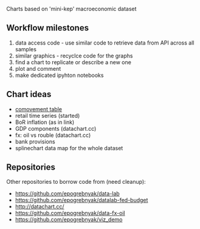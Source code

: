 Charts based on 'mini-kep' macroeconomic dataset

## Workflow milestones

1. data access code - use similar code to retrieve data from API across all samples
2. similar graphics - recyclce code for the graphs
3. find a chart to replicate or describe a new one
4. plot and comment
5. make dedicated ipyhton notebooks

## Chart ideas

- [comovement table](https://github.com/mini-kep/user-charts/issues/6)
- retail time series (started)
- BoR inflation (as in link)
- GDP components (datachart.cc)
- fx: oil vs rouble (datachart.cc)
- bank provisions
- splinechart data map for the whole dataset


## Repositories

Other repositories to borrow code from (need cleanup):

- <https://github.com/epogrebnyak/data-lab>
- <https://github.com/epogrebnyak/datalab-fed-budget>
- <http://datachart.cc/>
- <https://github.com/epogrebnyak/data-fx-oil>
- <https://github.com/epogrebnyak/viz_demo>
